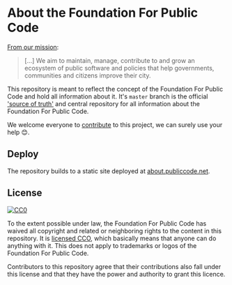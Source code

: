 # About the Foundation For Public Code

[From our mission](mission.md):

> [...] We aim to maintain, manage, contribute to and grow an ecosystem of public software and policies that help governments, communities and citizens improve their city.

This repository is meant to reflect the concept of the Foundation For Public Code and hold all information about it.
It's `master` branch is the official ['source of truth'](GOVERNANCE.md) and central repository for all information about the Foundation For Public Code.

We welcome everyone to [contribute](CONTRIBUTING.md) to this project, we can surely use your help 😊.

## Deploy

The repository builds to a static site deployed at [about.publiccode.net](http://about.publiccode.net/).

## License

[![CC0](https://licensebuttons.net/p/zero/1.0/88x31.png)](https://creativecommons.org/publicdomain/zero/1.0/)

To the extent possible under law, the Foundation For Public Code has waived all copyright and related or neighboring rights to the content in this repository. It is [licensed CCO](https://creativecommons.org/publicdomain/zero/1.0/), which basically means that anyone can do anything with it. This does not apply to trademarks or logos of the Foundation For Public Code.

Contributors to this repository agree that their contributions also fall under this license and that they have the power and authority to grant this licence.

